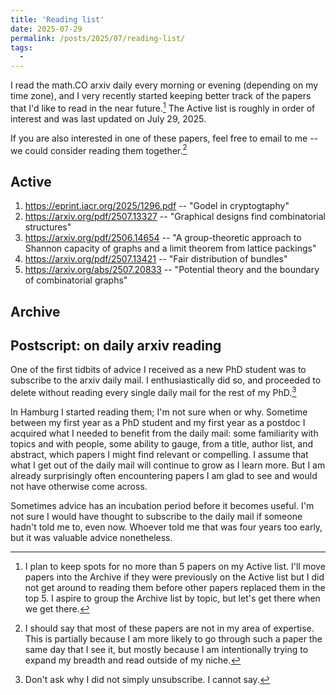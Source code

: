 ```yaml
---
title: 'Reading list'
date: 2025-07-29
permalink: /posts/2025/07/reading-list/
tags:
  - 
---
```


I read the math.CO arxiv daily every morning or evening (depending on my time zone), and I very recently started keeping better track of the papers that I'd like to read in the near future.[^1] The Active list is roughly in order of interest and was last updated on July 29, 2025. 

If you are also interested in one of these papers, feel free to email to me -- we could consider reading them together.[^2] 

Active 
----

 1. https://eprint.iacr.org/2025/1296.pdf -- "Godel in cryptogtaphy"
 2.  https://arxiv.org/pdf/2507.13327 -- "Graphical designs find combinatorial structures"
 3. https://arxiv.org/pdf/2506.14654 -- "A group-theoretic approach to Shannon capacity of graphs and a limit theorem from lattice packings"
 4. https://arxiv.org/pdf/2507.13421 -- "Fair distribution of bundles"
 5. https://arxiv.org/abs/2507.20833 -- "Potential theory and the boundary of combinatorial graphs"


Archive 
---

Postscript: on daily arxiv reading
---

One of the first tidbits of advice I received as a new PhD student was to subscribe to the arxiv daily mail. I enthusiastically did so, and proceeded to delete without reading every single daily mail for the rest of my PhD.[^3] 

In Hamburg I started reading them; I'm not sure when or why. Sometime between my first year as a PhD student and my first year as a postdoc I acquired what I needed to benefit from the daily mail: some familiarity with topics and with people, some ability to gauge, from a title, author list, and abstract, which papers I might find relevant or compelling. I assume that what I get out of the daily mail will continue to grow as I learn more. But I am already surprisingly often encountering papers I am glad to see and would not have otherwise come across. 

Sometimes advice has an incubation period before it becomes useful. I'm not sure I would have thought to subscribe to the daily mail if someone hadn't told me to, even now. Whoever told me that was four years too early, but it was valuable advice nonetheless. 


[^1]: I plan to keep spots for no more than 5 papers on my Active list. I'll move papers into the Archive if they were previously on the Active list but I did not get around to reading them before other papers replaced them in the top 5. I aspire to group the Archive list by topic, but let's get there when we get there. 

[^2]: I should say that most of these papers are not in my area of expertise. This is partially because I am more likely to go through such a paper the same day that I see it, but mostly because I am intentionally trying to expand my breadth and read outside of my niche.  

[^3]: Don't ask why I did not simply unsubscribe. I cannot say. 

